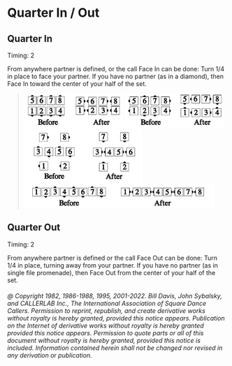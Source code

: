 
# Quarter In / Out

## Quarter In

Timing: 2

From anywhere partner is defined, or the call Face In can be done: Turn 1/4 in place to
face your partner. If you have no partner (as in a diamond), then Face In toward the
center of your half of the set.

> 
> ![alt](quarter_in_1a.png)
> ![alt](quarter_in_1b.png)
> ![alt](quarter_in_1c.png)![alt](quarter_in_1d.png)  
> ![alt](quarter_in_1e.png)![alt](quarter_in_1f.png)
>

## Quarter Out

Timing: 2

From anywhere partner is defined or the call Face Out can be done: Turn 1/4 in place,
turning away from your partner. If you have no partner (as in single file promenade), then
Face Out from the center of your half of the set.

###### @ Copyright 1982, 1986-1988, 1995, 2001-2022. Bill Davis, John Sybalsky, and CALLERLAB Inc., The International Association of Square Dance Callers. Permission to reprint, republish, and create derivative works without royalty is hereby granted, provided this notice appears. Publication on the Internet of derivative works without royalty is hereby granted provided this notice appears. Permission to quote parts or all of this document without royalty is hereby granted, provided this notice is included. Information contained herein shall not be changed nor revised in any derivation or publication.
